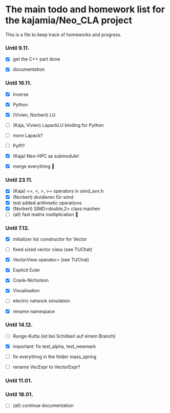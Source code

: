 # The main todo and homework list for the kajamia/Neo_CLA project
This is a file to keep track of homeworks and progress.

### Until 9.11.

- [x] get the C++ part done
- [x] documentation


### Until 16.11.

- [x] Inverse
- [x] Python
- [X] (Vivien, Norbert) LU
- [ ] (Kaja, Vivien) LapackLU binding for Python
- [ ] more Lapack?
- [ ] PyPI?
- [x] (Kaja) Neo-HPC as submodule!
- [x] merge everything :tada:


### Until 23.11.

- [X] (Kaja) <=, <, >, >= operators in simd_avx.h
- [X] (Norbert) dividieren für simd
- [X] test added arithmetic operations
- [X] (Norbert) SIMD<double,2> class machen
- [ ] (all) fast matrix multiplication :rocket:

### Until 7.12.
- [X] initializer list constructor for Vector
- [ ] fixed sized vector class (see TUChat)
- [X] VectorView operator= (see TUChat)
- [X] Explicit Euler
- [X] Crank-Nicholson
- [X] Visualisation
- [ ] electric network simulation
- [X] rename namespace


### Until 14.12.
- [ ] Runge-Kutta (ist bei Schöberl auf einem Branch)
- [X] important: fix test_alpha, test_newmark
- [ ] fix everything in the folder mass_spring
- [ ] rename VecExpr to VectorExpr?


### Until 11.01.


### Until 18.01.


- [ ] (all) continue documentation
